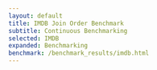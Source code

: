 ```yaml
---
layout: default
title: IMDB Join Order Benchmark
subtitle: Continuous Benchmarking
selected: IMDB
expanded: Benchmarking
benchmark: /benchmark_results/imdb.html
---
```

